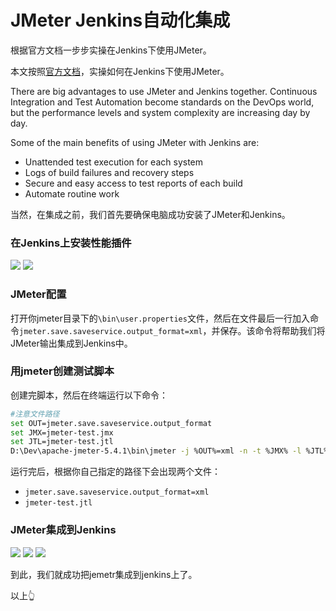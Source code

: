 # JMeter Jenkins自动化集成


根据官方文档一步步实操在Jenkins下使用JMeter。

<!--more-->

本文按照[官方文档](https://www.jenkins.io/doc/book/using/using-jmeter-with-jenkins/)，实操如何在Jenkins下使用JMeter。

There are big advantages to use JMeter and Jenkins together. Continuous Integration and Test Automation become standards on the DevOps world, but the performance levels and system complexity are increasing day by day.

Some of the main benefits of using JMeter with Jenkins are: 

- Unattended test execution for each system
- Logs of build failures and recovery steps
- Secure and easy access to test reports of each build
- Automate routine work

当然，在集成之前，我们首先要确保电脑成功安装了JMeter和Jenkins。

### 在Jenkins上安装性能插件

<img src="https://cdn.jsdelivr.net/gh/xuejoy/picture-host/img/jenkins-plugin.png"/>

<img src="https://cdn.jsdelivr.net/gh/xuejoy/picture-host/img/jmeter-plugin.png"/>

### JMeter配置

打开你jmeter目录下的`\bin\user.properties`文件，然后在文件最后一行加入命令`jmeter.save.saveservice.output_format=xml`，并保存。该命令将帮助我们将JMeter输出集成到Jenkins中。

### 用jmeter创建测试脚本

创建完脚本，然后在终端运行以下命令：

```bash
#注意文件路径
set OUT=jmeter.save.saveservice.output_format
set JMX=jmeter-test.jmx
set JTL=jmeter-test.jtl
D:\Dev\apache-jmeter-5.4.1\bin\jmeter -j %OUT%=xml -n -t %JMX% -l %JTL%
```

运行完后，根据你自己指定的路径下会出现两个文件：

- `jmeter.save.saveservice.output_format=xml`
- `jmeter-test.jtl`

### JMeter集成到Jenkins

<img src="https://cdn.jsdelivr.net/gh/xuejoy/picture-host/img/jenkins-build.png"/>

<img src="https://cdn.jsdelivr.net/gh/xuejoy/picture-host/img/jenkins-buildnow.png"/>

<img src="https://cdn.jsdelivr.net/gh/xuejoy/picture-host/img/jenkins-success.png"/>

到此，我们就成功把jemetr集成到jenkins上了。

以上:point_up_2:


